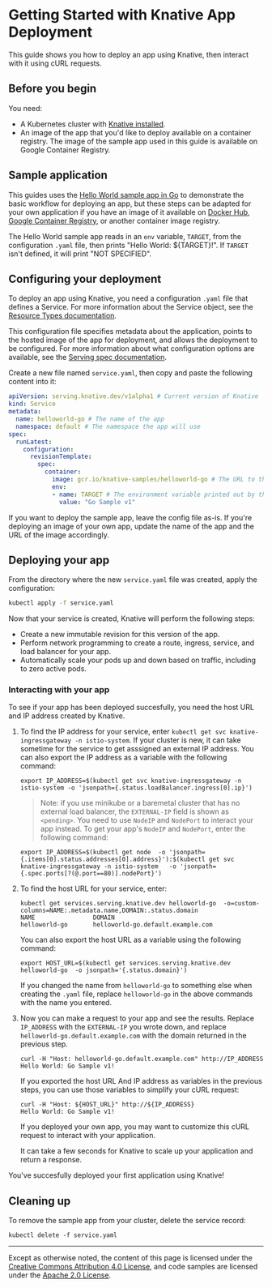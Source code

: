 # Getting Started with Knative App Deployment

This guide shows you how to deploy an app using Knative, then interact with it
using cURL requests.

## Before you begin

You need:
* A Kubernetes cluster with [Knative installed](./README.md).
* An image of the app that you'd like to deploy available on a
  container registry. The image of the sample app used in
  this guide is available on Google Container Registry.

## Sample application

This guides uses the
[Hello World sample app in Go](../serving/samples/helloworld-go) to demonstrate
the basic workflow for deploying an app, but these steps can be adapted for your
own application if you have an image of it available on [Docker Hub](https://docs.docker.com/docker-hub/repos/), [Google Container Registry](https://cloud.google.com/container-registry/docs/pushing-and-pulling), or another container image registry.

The Hello World sample app reads in an `env` variable, `TARGET`, from the
configuration `.yaml` file, then prints "Hello World: ${TARGET}!". If `TARGET`
isn't defined, it will print "NOT SPECIFIED".

## Configuring your deployment

To deploy an app using Knative, you need a configuration `.yaml` file
that defines a Service. For more information about the Service object, see the
[Resource Types documentation](https://github.com/knative/serving/blob/master/docs/spec/overview.md#service).

This configuration file specifies metadata about the application, points to the
hosted image of the app for deployment, and allows the deployment to be
configured. For more information about what configuration options are available,
see the
[Serving spec documentation](https://github.com/knative/serving/blob/master/docs/spec/spec.md).

Create a new file named `service.yaml`, then copy and paste the following content into it:

```yaml
apiVersion: serving.knative.dev/v1alpha1 # Current version of Knative
kind: Service
metadata:
  name: helloworld-go # The name of the app
  namespace: default # The namespace the app will use
spec:
  runLatest:
    configuration:
      revisionTemplate:
        spec:
          container:
            image: gcr.io/knative-samples/helloworld-go # The URL to the image of the app
            env:
            - name: TARGET # The environment variable printed out by the sample app
              value: "Go Sample v1"
```

If you want to deploy the sample app, leave the config file as-is. If you're
deploying an image of your own app, update the name of the app and the URL of
the image accordingly.

## Deploying your app

From the directory where the new `service.yaml` file was created, apply the configuration:
```bash
kubectl apply -f service.yaml
```

Now that your service is created, Knative will perform the following steps:
   * Create a new immutable revision for this version of the app.
   * Perform network programming to create a route, ingress, service, and load
     balancer for your app.
   * Automatically scale your pods up and down based on traffic, including to
     zero active pods.

### Interacting with your app

To see if your app has been deployed succesfully, you need the host URL and
IP address created by Knative.

1. To find the IP address for your service, enter
   `kubectl get svc knative-ingressgateway -n istio-system`. If your cluster is
   new, it can take sometime for the service to get asssigned an external IP address.
   You can also export the IP address as a variable with the following command:

    ```shell
    export IP_ADDRESS=$(kubectl get svc knative-ingressgateway -n istio-system -o 'jsonpath={.status.loadBalancer.ingress[0].ip}')

    ```
   > Note: if you use minikube or a baremetal cluster that has no external load balancer, the
     `EXTERNAL-IP` field is shown as `<pending>`. You need to use `NodeIP` and `NodePort` to
     interact your app instead. To get your app's `NodeIP` and `NodePort`, enter the following command:
     ```shell
     export IP_ADDRESS=$(kubectl get node  -o 'jsonpath={.items[0].status.addresses[0].address}'):$(kubectl get svc knative-ingressgateway -n istio-system   -o 'jsonpath={.spec.ports[?(@.port==80)].nodePort}')
      ```

1. To find the host URL for your service, enter:

    ```shell
    kubectl get services.serving.knative.dev helloworld-go  -o=custom-columns=NAME:.metadata.name,DOMAIN:.status.domain
    NAME                DOMAIN
    helloworld-go       helloworld-go.default.example.com
    ```

    You can also export the host URL as a variable using the following command:
    
    ```shell
    export HOST_URL=$(kubectl get services.serving.knative.dev helloworld-go  -o jsonpath='{.status.domain}')
    ```

    If you changed the name from `helloworld-go` to something else when creating
    the `.yaml` file, replace `helloworld-go` in the above commands with the
    name you entered.

1. Now you can make a request to your app and see the results. Replace
   `IP_ADDRESS` with the `EXTERNAL-IP` you wrote down, and replace
   `helloworld-go.default.example.com` with the domain returned in the previous
   step.
   
    ```shell
    curl -H "Host: helloworld-go.default.example.com" http://IP_ADDRESS
    Hello World: Go Sample v1!
    ```
   
   If you exported the host URL And IP address as variables in the previous steps, you
   can use those variables to simplify your cURL request:

    ```shell
    curl -H "Host: ${HOST_URL}" http://${IP_ADDRESS}
    Hello World: Go Sample v1!
    ```
    
    If you deployed your own app, you may want to customize this cURL
    request to interact with your application.

    It can take a few seconds for Knative to scale up your application and return
    a response.

You've succesfully deployed your first application using Knative!

## Cleaning up

To remove the sample app from your cluster, delete the service record:

```shell
kubectl delete -f service.yaml
```

---

Except as otherwise noted, the content of this page is licensed under the
[Creative Commons Attribution 4.0 License](https://creativecommons.org/licenses/by/4.0/),
and code samples are licensed under the
[Apache 2.0 License](https://www.apache.org/licenses/LICENSE-2.0).

